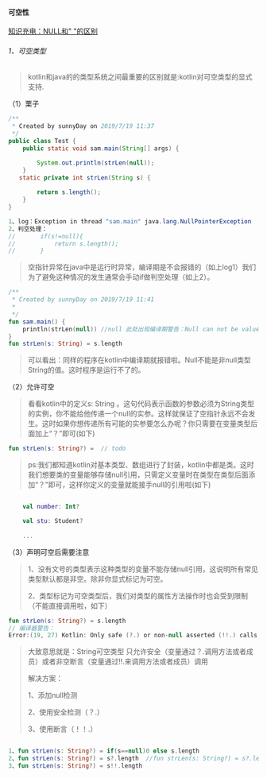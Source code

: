 #### 可空性

[知识充电：NULL和" "的区别](<https://blog.csdn.net/QMW19910301/article/details/67079190>)

###### 1、可空类型

> kotlin和java的的类型系统之间最重要的区别就是:kotlin对可空类型的显式支持.

（1）栗子

```java
/**
 * Created by sunnyDay on 2019/7/19 11:37
 */
public class Test {
    public static void sam.main(String[] args) {

        System.out.println(strLen(null));
    }
   static private int strLen(String s) {
      
        return s.length();
    }
}

1、log：Exception in thread "sam.main" java.lang.NullPointerException
2、判空处理：
//       if(s!=null){
//           return s.length();
//       }
```

> 空指针异常在java中是运行时异常，编译期是不会报错的（如上log1）我们为了避免这种情况的发生通常会手动if做判空处理（如上2）。

```kotlin
/**
 * Created by sunnyDay on 2019/7/19 11:41
 *
 */
fun sam.main() {
    println(strLen(null)) //null 此处出现编译期警告：Null can not be value of non-null type String
}
fun strLen(s: String) = s.length
```

> 可以看出：同样的程序在kotlin中编译期就报错啦。Null不能是非null类型String的值。这时程序是运行不了的。

（2）允许可空

> 看看kotlin中的定义s: String 。这句代码表示函数的参数必须为String类型的实例，你不能给他传递一个null的实参。这样就保证了空指针永远不会发生。这时如果你想传递所有可能的实参要怎么办呢？你只需要在变量类型后面加上“？”即可(如下)

```kotlin
fun strLen(s: String?) =  // todo
```

> ps:我们都知道kotlin对基本类型、数组进行了封装，kotlin中都是类。这时我们想要类的变量能够存储null引用，只需定义变量时在类型在类型后面添加“？”即可，这样你定义的变量就能接手null的引用啦(如下)

```kotlin

    val number: Int?

    val stu: Student?
    
    ...
```



（3）声明可空后需要注意

> 1、没有文号的类型表示这种类型的变量不能存储null引用，这说明所有常见类型默认都是非空。除非你显式标记为可空。
>
> 2、类型标记为可空类型后，我们对类型的属性方法操作时也会受到限制（不能直接调用啦，如下）

```kotlin
fun strLen(s: String?) = s.length 
// 编译器警告：
Error:(19, 27) Kotlin: Only safe (?.) or non-null asserted (!!.) calls are allowed on a nullable receiver of type String?

```

> 大致意思就是：String可空类型 只允许安全（变量通过？.调用方法或者成员）或者非空断言（变量通过!!.来调用方法或者成员）调用
>
> 解决方案：
>
> 1、添加null检测
>
> 2、使用安全检测（？.）
>
> 3、使用断言（！！.）

```kotlin

1、fun strLen(s: String?) = if(s==null)0 else s.length
2、fun strLen(s: String?) = s?.length  //fun strLen(s: String?) = s?.length ?:0   //为空返回0
3、fun strLen(s: String?) = s!!.length 
```



###### 

